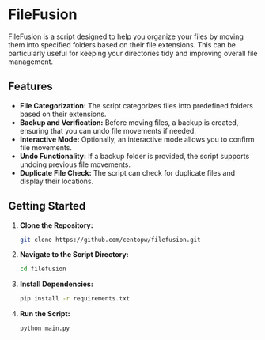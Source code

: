 # FileFusion

FileFusion is a script designed to help you organize your files by moving them into specified folders based on their file extensions. This can be particularly useful for keeping your directories tidy and improving overall file management.

## Features

- **File Categorization:** The script categorizes files into predefined folders based on their extensions.
- **Backup and Verification:** Before moving files, a backup is created, ensuring that you can undo file movements if needed.
- **Interactive Mode:** Optionally, an interactive mode allows you to confirm file movements.
- **Undo Functionality:** If a backup folder is provided, the script supports undoing previous file movements.
- **Duplicate File Check:** The script can check for duplicate files and display their locations.

## Getting Started

1. **Clone the Repository:**
    ```bash
    git clone https://github.com/centopw/filefusion.git
    ```

2. **Navigate to the Script Directory:**
    ```bash
    cd filefusion
    ```

3. **Install Dependencies:**
    ```bash
    pip install -r requirements.txt
    ```

4. **Run the Script:**
    ```bash
    python main.py
    ```


